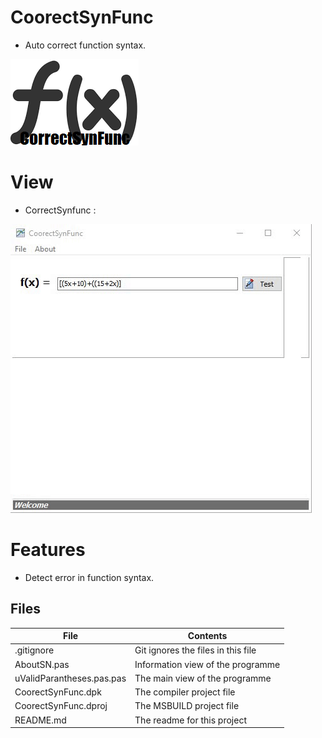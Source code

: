 # CoorectSynFunc
- Auto correct function syntax.    

![](CorrectSynfunc.png) 

# View
- CorrectSynfunc :

![](Gif\CorrectSynfunc.gif)


# Features  

- Detect error in function syntax.



## Files

| File | Contents | 
| --- | --- |
| .gitignore | Git ignores the files in this file |
| AboutSN.pas | Information view of the programme |
| uValidParantheses.pas.pas | The main view of the programme |
| CoorectSynFunc.dpk | The compiler project file |
| CoorectSynFunc.dproj | The MSBUILD project file |
| README.md | The readme for this project |
